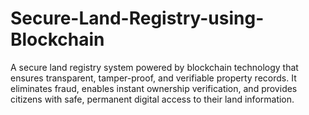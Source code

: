 # Secure-Land-Registry-using-Blockchain
A secure land registry system powered by blockchain technology that ensures transparent, tamper-proof, and verifiable property records. It eliminates fraud, enables instant ownership verification, and provides citizens with safe, permanent digital access to their land information.
